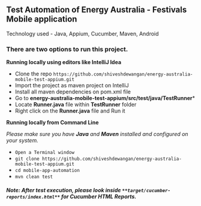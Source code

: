 ## Test Automation of Energy Australia - Festivals Mobile application

Technology used - Java, Appium, Cucumber, Maven, Android

### There are two options to run this project.

**Running locally using editors like IntelliJ Idea**
- Clone the repo `https://github.com/shiveshdewangan/energy-australia-mobile-test-appium.git`
- Import the project as maven project on IntelliJ
- Install all maven dependencies on pom.xml file
- Go to **energy-australia-mobile-test-appium/src/test/java/TestRunner***
- Locate **Runner.java** file within **TestRunner** folder
- Right click on the **Runner.java** file and Run it

**Running locally from Command Line**

*Please make sure you have **Java** and **Maven** installed and configured on your system.*

- `Open a Terminal window`
- `git clone https://github.com/shiveshdewangan/energy-australia-mobile-test-appium.git`
- `cd mobile-app-automation`
- `mvn clean test`

##### Note: After test execution, please look inside `**target/cucumber-reports/index.html**` for Cucumber HTML Reports.
